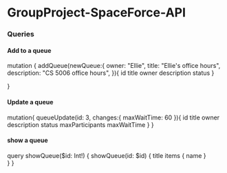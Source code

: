 # GroupProject-SpaceForce-API


### Queries

#### Add to a queue
mutation {
  addQueue(newQueue:{
    owner: "Ellie",
    title: "Ellie's office hours",
    description: "CS 5006 office hours",
    }){
      id
      title
      owner
      description
      status
  }
 
}

#### Update a queue
mutation{
  queueUpdate(id: 3, changes:{
    maxWaitTime: 60
    }){
      id
      title
      owner
      description
      status
      maxParticipants
      maxWaitTime
  }
}

#### show a queue
query showQueue($id: Int!) {
  showQueue(id: $id) {
    title
    items {
      name
    }  
  }
}


